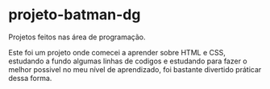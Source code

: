# projeto-batman-dg
Projetos feitos nas área de programação.

Este foi um projeto onde comecei a aprender sobre HTML e CSS, estudando a fundo algumas linhas de codigos e estudando para fazer o melhor possivel no meu nível de aprendizado, foi bastante divertido práticar dessa forma.
